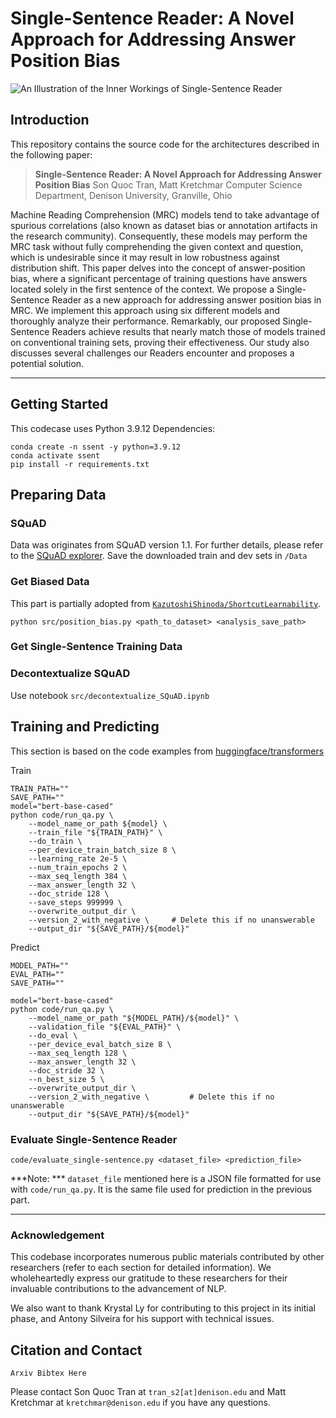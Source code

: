 # Single-Sentence Reader: A Novel Approach for Addressing Answer Position Bias
![An Illustration of the Inner Workings of Single-Sentence Reader](images/pipeline.png)
## Introduction
This repository contains the source code for the architectures described in the following paper:
>**Single-Sentence Reader: A Novel Approach for Addressing Answer Position Bias**
>Son Quoc Tran, Matt Kretchmar
>Computer Science Department, Denison University, Granville, Ohio

Machine Reading Comprehension (MRC) models tend to take advantage of spurious correlations (also known as dataset bias or annotation artifacts in the research community). Consequently, these models may perform the MRC task without fully comprehending the given context and question, which is undesirable since it may result in low robustness against distribution shift. This paper delves into the concept of answer-position bias, where a significant percentage of training questions have answers located solely in the first sentence of the context. We propose a Single-Sentence Reader as a new approach for addressing answer position bias in MRC. We implement this approach using six different models and thoroughly analyze their performance. Remarkably, our proposed Single-Sentence Readers achieve results that nearly match those of models trained on conventional training sets, proving their effectiveness. Our study also discusses several challenges our Readers encounter and proposes a potential solution. 

---
## Getting Started
This codecase uses Python 3.9.12
Dependencies:
```
conda create -n ssent -y python=3.9.12
conda activate ssent
pip install -r requirements.txt
```
## Preparing Data
### SQuAD
Data was originates from SQuAD version 1.1. For further details, please refer to the [SQuAD explorer](https://github.com/rajpurkar/SQuAD-explorer/tree/master/dataset). 
Save the downloaded train and dev sets in `/Data`
### Get Biased Data
This part is partially adopted from [`KazutoshiShinoda/ShortcutLearnability`](https://github.com/kazutoshishinoda/shortcutlearnability).
```
python src/position_bias.py <path_to_dataset> <analysis_save_path>
```

### Get Single-Sentence Training Data

### Decontextualize SQuAD
Use notebook `src/decontextualize_SQuAD.ipynb`
## Training and Predicting
This section is based on the code examples from [huggingface/transformers](https://github.com/huggingface/transformers/tree/main/examples/pytorch/question-answering)

Train
```
TRAIN_PATH=""
SAVE_PATH=""
model="bert-base-cased"
python code/run_qa.py \
    --model_name_or_path ${model} \
    --train_file "${TRAIN_PATH}" \
    --do_train \
    --per_device_train_batch_size 8 \
    --learning_rate 2e-5 \
    --num_train_epochs 2 \
    --max_seq_length 384 \
    --max_answer_length 32 \
    --doc_stride 128 \
    --save_steps 999999 \
    --overwrite_output_dir \
    --version_2_with_negative \     # Delete this if no unanswerable
    --output_dir "${SAVE_PATH}/${model}"
```

Predict
```
MODEL_PATH=""
EVAL_PATH=""
SAVE_PATH=""

model="bert-base-cased"
python code/run_qa.py \
    --model_name_or_path "${MODEL_PATH}/${model}" \
    --validation_file "${EVAL_PATH}" \
    --do_eval \
    --per_device_eval_batch_size 8 \
    --max_seq_length 128 \
    --max_answer_length 32 \
    --doc_stride 32 \
    --n_best_size 5 \
    --overwrite_output_dir \
    --version_2_with_negative \         # Delete this if no unanswerable
    --output_dir "${SAVE_PATH}/${model}"
```
### Evaluate Single-Sentence Reader
```
code/evaluate_single-sentence.py <dataset_file> <prediction_file>
```
***Note: *** `dataset_file` mentioned here is a JSON file formatted for use with `code/run_qa.py`. It is the same file used for prediction in the previous part.

---

### Acknowledgement
This codebase incorporates numerous public materials contributed by other researchers (refer to each section for detailed information). We wholeheartedly express our gratitude to these researchers for their invaluable contributions to the advancement of NLP.

We also want to thank Krystal Ly for contributing to this project in its initial phase, and Antony Silveira for his support with technical issues.
## Citation and Contact
```
Arxiv Bibtex Here
```
Please contact Son Quoc Tran at `tran_s2[at]denison.edu` and Matt Kretchmar at `kretchmar@denison.edu` if you have any questions.
